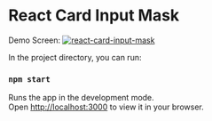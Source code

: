 # React Card Input Mask

Demo Screen:
<a href="https://ibb.co/jfZ3Wy4"><img src="https://i.ibb.co/T2qPb4h/react-card-input-mask.png" alt="react-card-input-mask" border="0"></a>

In the project directory, you can run:

### `npm start`

Runs the app in the development mode.\
Open [http://localhost:3000](http://localhost:3000) to view it in your browser.
